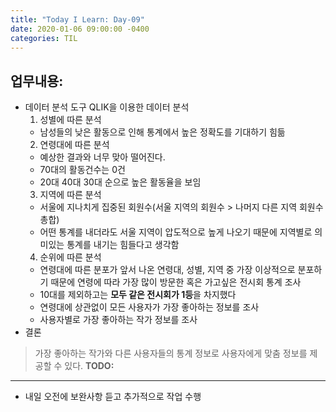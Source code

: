 ```yaml
---
title: "Today I Learn: Day-09"
date: 2020-01-06 09:00:00 -0400
categories: TIL
---
```

**업무내용:**
---
+ 데이터 분석 도구 QLIK을 이용한 데이터 분석
  1. 성별에 따른 분석
    - 남성들의 낮은 활동으로 인해 통계에서 높은 정확도를 기대하기 힘듦
  2. 연령대에 따른 분석
    - 예상한 결과와 너무 맞아 떨어진다.
	- 70대의 활동건수는 0건
	- 20대 40대 30대 순으로 높은 활동율을 보임
  3. 지역에 따른 분석
    - 서울에 지나치게 집중된 회원수(서울 지역의 회원수 > 나머지 다른 지역 회원수 총합)
	- 어떤 통계를 내더라도 서울 지역이 압도적으로 높게 나오기 때문에
	지역별로 의미있는 통계를 내기는 힘들다고 생각함
  4. 순위에 따른 분석
    - 연령대에 따른 분포가 앞서 나온 연령대, 성별, 지역 중 가장 이상적으로
	분포하기 때문에 연령에 따라 가장 많이 방문한 혹은 가고싶은 전시회 통계 조사
	- 10대를 제외하고는 **모두 같은 전시회가 1등**을 차지했다
    - 연령대에 상관없이 모든 사용자가 가장 좋아하는 정보를 조사
	- 사용자별로 가장 좋아하는 작가 정보를 조사
+ 결론
> 가장 좋아하는 작가와 다른 사용자들의 통계 정보로
> 사용자에게 맞춤 정보를 제공할 수 있다.
**TODO:**
---
+ 내일 오전에 보완사항 듣고 추가적으로 작업 수행